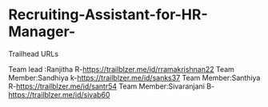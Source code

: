 # Recruiting-Assistant-for-HR-Manager-

Trailhead URLs

Team lead :Ranjitha R-https://trailblzer.me/id/rramakrishnan22
Team Member:Sandhiya k-https://trailblzer.me/id/sanks37
Team Member:Santhiya R-https://trailblzer.me/id/santr54
Team Member:Sivaranjani B-https://trailblzer.me/id/sivab60 
